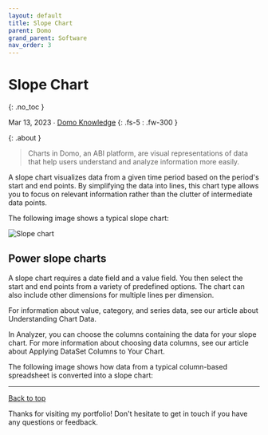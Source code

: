 ```yaml
---
layout: default
title: Slope Chart
parent: Domo
grand_parent: Software
nav_order: 3
---
```


# Slope Chart
{: .no_toc }

Mar 13, 2023 ∙ [Domo Knowledge](https://domo-support.domo.com/s/article/000005156?language=en_US)
{: .fs-5 : .fw-300 }

{:  .about }
> Charts in Domo, an ABI platform, are visual representations of data that help users understand and analyze information more easily.

A slope chart visualizes data from a given time period based on the period's start and end points. By simplifying the data into lines, this chart type allows you to focus on relevant information rather than the clutter of intermediate data points.

The following image shows a typical slope chart:

![Slope chart](https://github.com/haileytapia/portfolio/assets/78626762/1cb0143b-0cb9-4264-b71d-b17cad7486e4)

## Power slope charts

A slope chart requires a date field and a value field. You then select the start and end points from a variety of predefined options. The chart can also include other dimensions for multiple lines per dimension.

For information about value, category, and series data, see our article about Understanding Chart Data.

In Analyzer, you can choose the columns containing the data for your slope chart. For more information about choosing data columns, see our article about Applying DataSet Columns to Your Chart.

The following image shows how data from a typical column-based spreadsheet is converted into a slope chart:

---

[Back to top](#top)

Thanks for visiting my portfolio! Don't hesitate to get in touch if you have any questions or feedback.
